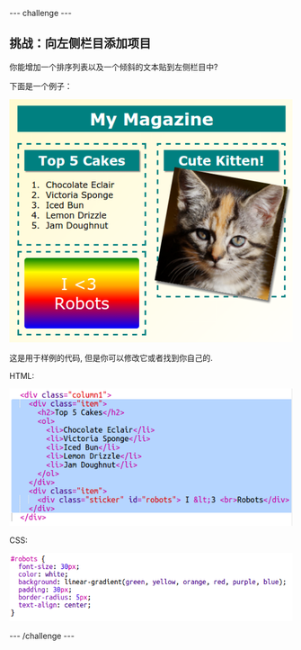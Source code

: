\--- challenge \---

## 挑战：向左侧栏目添加项目

你能增加一个排序列表以及一个倾斜的文本贴到左侧栏目中?

下面是一个例子：

![screenshot](images/magazine-challenge1-example.png)

这是用于样例的代码, 但是你可以修改它或者找到你自己的.

HTML:

![screenshot](images/magazine-challenge1.png)

CSS:

![screenshot](images/magazine-challenge1-style.png)

\--- /challenge \---